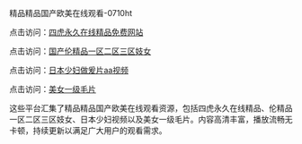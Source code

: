 精品精品国产欧美在线观看-0710ht

点击访问：<a href="https://heiliaoll4qsx.pages.dev">四虎永久在线精品免费网站</a>

点击访问：<a href="https://heiliaoe8ajia.pages.dev">国产伦精品一区二区三区妓女</a>

点击访问：<a href="https://heiliaozj3tjd.pages.dev">日本少妇做爰片aa视频</a>

点击访问：<a href="https://heiliaoga6s9v.pages.dev">美女一级毛片</a>

这些平台汇集了精品精品国产欧美在线观看资源，包括四虎永久在线精品、伦精品一区二区三区妓女、日本少妇视频以及美女一级毛片。内容高清丰富，播放流畅无卡顿，持续更新以满足广大用户的观看需求。

<span style="display:none;">[Canonical link]()</span>

